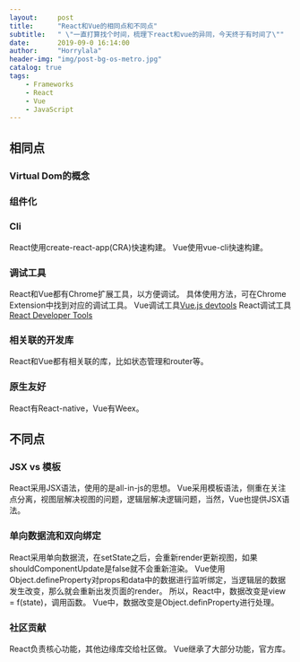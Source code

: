 ```yaml
---
layout:     post
title:      "React和Vue的相同点和不同点"
subtitle:   " \"一直打算找个时间，梳理下react和vue的异同，今天终于有时间了\""
date:       2019-09-0 16:14:00
author:     "Horrylala"
header-img: "img/post-bg-os-metro.jpg"
catalog: true
tags:
    - Frameworks
    - React
    - Vue
    - JavaScript
---
```


## 相同点

### Virtual Dom的概念
### 组件化
### Cli
React使用create-react-app(CRA)快速构建。
Vue使用vue-cli快速构建。

### 调试工具
React和Vue都有Chrome扩展工具，以方便调试。
具体使用方法，可在Chrome Extension中找到对应的调试工具。
Vue调试工具[Vue.js devtools](https://chrome.google.com/webstore/detail/vuejs-devtools/nhdogjmejiglipccpnnnanhbledajbpd?hl=en-US)
React调试工具[React Developer Tools](https://chrome.google.com/webstore/detail/react-developer-tools/fmkadmapgofadopljbjfkapdkoienihi?hl=en-US)

### 相关联的开发库
React和Vue都有相关联的库，比如状态管理和router等。

### 原生友好
React有React-native，Vue有Weex。

## 不同点

### JSX vs 模板
React采用JSX语法，使用的是all-in-js的思想。
Vue采用模板语法，侧重在关注点分离，视图层解决视图的问题，逻辑层解决逻辑问题，当然，Vue也提供JSX语法。

### 单向数据流和双向绑定
React采用单向数据流，在setState之后，会重新render更新视图，如果shouldComponentUpdate是false就不会重新渲染。
Vue使用Object.defineProperty对props和data中的数据进行监听绑定，当逻辑层的数据发生改变，那么就会重新出发页面的render。
所以，React中，数据改变是view = f(state)，调用函数。
Vue中，数据改变是Object.definProperty进行处理。

### 社区贡献
React负责核心功能，其他边缘库交给社区做。
Vue继承了大部分功能，官方库。